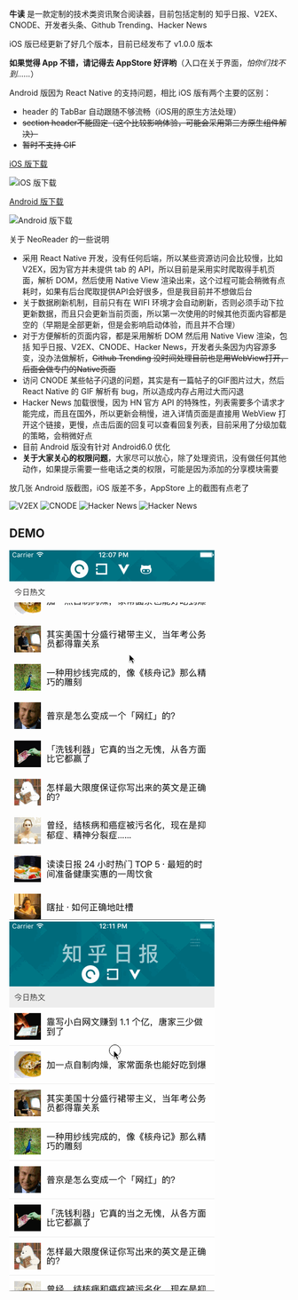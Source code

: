 **牛读** 是一款定制的技术类资讯聚合阅读器，目前包括定制的 知乎日报、V2EX、CNODE、开发者头条、Github Trending、Hacker News

iOS 版已经更新了好几个版本，目前已经发布了 v1.0.0 版本

**如果觉得 App 不错，请记得去 AppStore 好评哟**（入口在关于界面，*怕你们找不到……*）


Android 版因为 React Native 的支持问题，相比 iOS 版有两个主要的区别：
* header 的 TabBar 自动跟随不够流畅（iOS用的原生方法处理）
* <del>section header不能固定（这个比较影响体验，可能会采用第三方原生组件解决）</del>
* <del>暂时不支持 GIF</del>

[iOS 版下载](https://itunes.apple.com/cn/app/niu-du-neoreader/id1111443079?l=en&mt=8)

![iOS 版下载](https://raw.githubusercontent.com/nihgwu/NeoReader/master/qrcode.png)

[Android 版下载](http://android.myapp.com/myapp/detail.htm?apkName=com.liteneo.reader)

![Android 版下载](https://raw.githubusercontent.com/nihgwu/NeoReader/master/qrcode-android.png)

关于 NeoReader 的一些说明
* 采用 React Native 开发，没有任何后端，所以某些资源访问会比较慢，比如 V2EX，因为官方并未提供 tab 的 API，所以目前是采用实时爬取得手机页面，解析 DOM，然后使用 Native View 渲染出来，这个过程可能会稍微有点耗时，如果有后台爬取提供API会好很多，但是我目前并不想做后台
* 关于数据刷新机制，目前只有在 WIFI 环境才会自动刷新，否则必须手动下拉更新数据，而且只会更新当前页面，所以第一次使用的时候其他页面内容都是空的（早期是全部更新，但是会影响启动体验，而且并不合理）
* 对于方便解析的页面内容，都是采用解析 DOM 然后用 Native View 渲染，包括 知乎日报、V2EX、CNODE、Hacker News，开发者头条因为内容源多变，没办法做解析，<del>Github Trending 没时间处理目前也是用WebView打开，后面会做专门的Native页面</del>
* 访问 CNODE 某些帖子闪退的问题，其实是有一篇帖子的GIF图片过大，然后 React Native 的 GIF 解析有 bug，所以造成内存占用过大而闪退
* Hacker News 加载很慢，因为 HN 官方 API 的特殊性，列表需要多个请求才能完成，而且在国外，所以更新会稍慢，进入详情页面是直接用 WebView 打开这个链接，更慢，点击后面的回复可以查看回复列表，目前采用了分级加载的策略，会稍微好点
* 目前 Android 版没有针对 Android6.0 优化
* **关于大家关心的权限问题**，大家尽可以放心，除了处理资讯，没有做任何其他动作，如果提示需要一些电话之类的权限，可能是因为添加的分享模块需要

放几张 Android 版截图，iOS 版差不多，AppStore 上的截图有点老了

![V2EX](http://firimg.fir.im/cc3cbe6222238d075e0544a93ce3d96d6415bb03?imageView2/0/w/426/h/240)
![CNODE](http://firimg.fir.im/85e1107082655f0727d4d0cc36412a1e43bf59d2?imageView2/0/w/426/h/240)
![Hacker News](http://firimg.fir.im/0b2dc4e3de49521b1ab9fa0b11019dfbcd162015?imageView2/0/w/426/h/240)
![Hacker News](http://firimg.fir.im/1f6fd6cbe6864c8a5499b2a618bd00e472751af5?imageView2/0/w/426/h/240)

## DEMO

![reader1.gif](reader1.gif)
![reader2.gif](reader2.gif)
